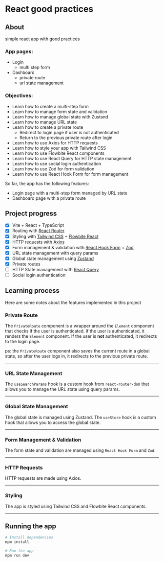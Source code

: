 # React good practices

## About

simple react app with good practices

### App pages:

- Login
  - multi step form
- Dashboard
  - private route
  - url state management

### Objectives:

- Learn how to create a multi-step form
- Learn how to manage form state and validation
- Learn how to manage global state with Zustand
- Learn how to manage URL state
- Learn how to create a private route
  - Redirect to login page if user is not authenticated
  - Return to the previous private route after login
- Learn how to use Axios for HTTP requests
- Learn how to style your app with Tailwind CSS
- Learn how to use Flowbite React components
- Learn how to use React Query for HTTP state management
- Learn how to use social login authentication
- Learn how to use Zod for form validation
- Learn how to use React Hook Form for form management

So far, the app has the following features:

- Login page with a multi-step form managed by URL state
- Dashboard page with a private route

## Project progress

- [x] Vite + React + TypeScript
- [x] Routing with [React Router](https://reactrouter.com/en/main)
- [x] Styling with [Tailwind CSS](https://tailwindcss.com/) + [Flowbite React](https://www.flowbite-react.com/)
- [x] HTTP requests with [Axios](https://axios-http.com/)
- [x] Form management & validation with [React Hook Form](https://react-hook-form.com/) + [Zod](https://zod.dev/)
- [x] URL state management with query params
- [x] Global state management using [Zustand](https://zustand-demo.pmnd.rs/)
- [x] Private routes
- [ ] HTTP State management with [React Query](https://tanstack.com/query/latest)
- [ ] Social login authentication

## Learning process

Here are some notes about the features implemented in this project

### Private Route

The `PrivateRoute` component is a wrapper around the `Element` component that checks if the user is authenticated.
If the user is authenticated, it renders the `Element` component.
If the user is **not** authenticated, it redirects to the login page.

ps: the `PrivateRoute` component also saves the current route in a global state,
so after the user logs in, it redirects to the previous private route.

---

### URL State Management

The `useSearchParams` hook is a custom hook from `react-router-dom` that allows you to manage the URL state using query params.

---

### Global State Management

The global state is managed using Zustand.
The `useStore` hook is a custom hook that allows you to access the global state.

---

### Form Management & Validation

The form state and validation are managed using `React Hook Form` and `Zod`.

---

### HTTP Requests

HTTP requests are made using Axios.

---

### Styling

The app is styled using Tailwind CSS and Flowbite React components.

---

## Running the app

```bash
# Install dependencies
npm install

# Run the app
npm run dev
```

